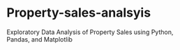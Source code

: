 # Property-sales-analsyis
Exploratory Data Analysis of Property Sales using Python, Pandas, and Matplotlib
